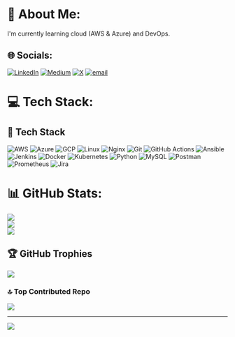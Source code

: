 # 💫 About Me:
I'm currently learning cloud (AWS & Azure) and DevOps. 


## 🌐 Socials:
[![LinkedIn](https://img.shields.io/badge/LinkedIn-%230077B5.svg?logo=linkedin&logoColor=white)](https://linkedin.com/in/bhupendrabhati) [![Medium](https://img.shields.io/badge/Medium-12100E?logo=medium&logoColor=white)](https://medium.com/@bhupendrabhati) [![X](https://img.shields.io/badge/X-black.svg?logo=X&logoColor=white)](https://x.com/bhupendra_bhati) [![email](https://img.shields.io/badge/Email-D14836?logo=gmail&logoColor=white)](mailto:bhupendrabhati05@gmail.com) 

# 💻 Tech Stack:
## 🚀 Tech Stack

![AWS](https://img.shields.io/badge/AWS-232F3E?style=for-the-badge&logo=amazon-aws&logoColor=FF9900) 
![Azure](https://img.shields.io/badge/Azure-0078D4?style=for-the-badge&logo=microsoft-azure&logoColor=white) 
![GCP](https://img.shields.io/badge/GCP-4285F4?style=for-the-badge&logo=google-cloud&logoColor=white) 
![Linux](https://img.shields.io/badge/Linux-FCC624?style=for-the-badge&logo=linux&logoColor=black) 
![Nginx](https://img.shields.io/badge/Nginx-009639?style=for-the-badge&logo=nginx&logoColor=white) 
![Git](https://img.shields.io/badge/Git-F05032?style=for-the-badge&logo=git&logoColor=white) 
![GitHub Actions](https://img.shields.io/badge/GitHub%20Actions-2088FF?style=for-the-badge&logo=github-actions&logoColor=white) 
![Ansible](https://img.shields.io/badge/Ansible-EE0000?style=for-the-badge&logo=ansible&logoColor=white) 
![Jenkins](https://img.shields.io/badge/Jenkins-D24939?style=for-the-badge&logo=jenkins&logoColor=white) 
![Docker](https://img.shields.io/badge/Docker-2496ED?style=for-the-badge&logo=docker&logoColor=white) 
![Kubernetes](https://img.shields.io/badge/Kubernetes-326CE5?style=for-the-badge&logo=kubernetes&logoColor=white) 
![Python](https://img.shields.io/badge/Python-3670A0?style=for-the-badge&logo=python&logoColor=ffdd54) 
![MySQL](https://img.shields.io/badge/MySQL-4479A1?style=for-the-badge&logo=mysql&logoColor=white) 
![Postman](https://img.shields.io/badge/Postman-FF6C37?style=for-the-badge&logo=postman&logoColor=white) 
![Prometheus](https://img.shields.io/badge/Prometheus-E6522C?style=for-the-badge&logo=Prometheus&logoColor=white) 
![Jira](https://img.shields.io/badge/jira-%230A0FFF.svg?style=for-the-badge&logo=jira&logoColor=white) 

# 📊 GitHub Stats:
![](https://github-readme-stats.vercel.app/api?username=bhupendrabhati&theme=ambient_gradient&hide_border=false&include_all_commits=false&count_private=false)<br/>
![](https://nirzak-streak-stats.vercel.app/?user=bhupendrabhati&theme=ambient_gradient&hide_border=false)<br/>
![](https://github-readme-stats.vercel.app/api/top-langs/?username=bhupendrabhati&theme=ambient_gradient&hide_border=false&include_all_commits=false&count_private=false&layout=compact)

## 🏆 GitHub Trophies
![](https://github-profile-trophy.vercel.app/?username=bhupendrabhati&theme=radical&no-frame=false&no-bg=true&margin-w=4)

### 🔝 Top Contributed Repo
![](https://github-contributor-stats.vercel.app/api?username=bhupendrabhati&limit=5&theme=dark&combine_all_yearly_contributions=true)

---
[![](https://visitcount.itsvg.in/api?id=bhupendrabhati&icon=0&color=5)](https://visitcount.itsvg.in)

<!-- Proudly created with GPRM ( https://gprm.itsvg.in ) -->
